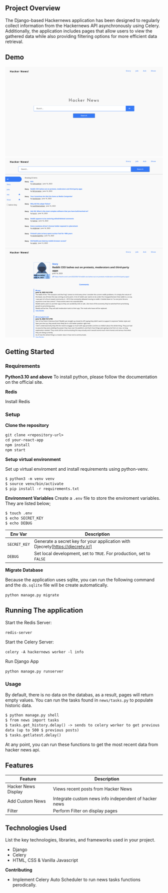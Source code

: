 
## Project Overview
The Django-based Hackernews application has been designed to regularly collect information from the Hackernews API asynchronously using Celery. Additionally, the application includes pages that allow users to view the gathered data while also providing filtering options for more efficient data retrieval.

## Demo
![Demo 1](demo/hackernewsapp_home.png)
![Demo 2](demo/hackernewapp_result.png)
![Demo 3](demo/hackernewsapp_details.png)



## Getting Started

### Requirements

**Python3.10 and above**
To install python, please follow the documentation on the official site.

**Redis**

Install Redis

### Setup
**Clone the repository**
```
git clone <repository-url>
cd your-react-app
npm install
npm start
```

**Setup virtual environment**

Set up virtual enviroment and install requirements using python-venv.
```
$ python3 -m venv venv
$ source venv/bin/activate
$ pip install -r requirements.txt
```

**Environment Variables**
Create a `.env` file to store the enviroment variables. They are listed below;
```
$ touch .env
$ echo SECRET_KEY
$ echo DEBUG
```
| Env Var | Description |
|---------|-------------|
|`SECRET_KEY`| Generate a secret key for your application with Djecrety[https://djecrety.ir/]|
| `DEBUG` |Set local development, set to `TRUE`. For production, set to `FALSE`|

**Migrate Database**

Because the application uses sqlite, you can run the following command and the `db.sqlite` file will be create automatically.

```python manage.py migrate```

## Running The application

Start the Redis Server:

```redis-server```

Start the Celery Server:

```celery -A hackernews worker -l info```

Run Django App

```python manage.py runserver```

### Usage
By default, there is no data on the databas, as a result, pages will return empty values. You can run the tasks found in `news/tasks.py` to populate historic data.
```
$ python manage.py shell
$ from news import tasks
$ tasks.get_history.delay() -> sends to celery worker to get previous data (up to 500 $ previous posts)
$ tasks.getlatest.delay()
```
At any point, you can run these functions to get the most recent data from hacker news api.


## Features
| Feature | Description |
|------------|------------|
| Hacker News Display | Views recent posts from Hacker News |
| Add Custom News | Integrate custom news info independent of hacker news |
| Filter | Perform Filter on display pages |

## Technologies Used
List the key technologies, libraries, and frameworks used in your project.
* Django
* Celery
* HTML, CSS & Vanilla Javascript


**Contributing**
* Implement Celery Auto Scheduler to run news tasks functions perodically.